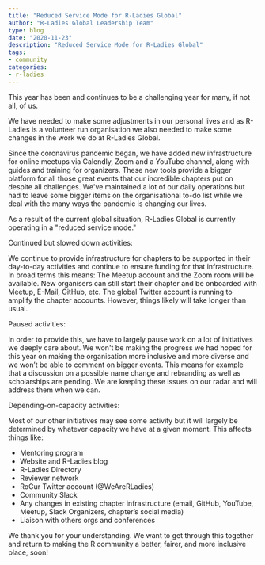 ```yaml
---
title: "Reduced Service Mode for R-Ladies Global"
author: "R-Ladies Global Leadership Team"
type: blog
date: "2020-11-23"
description: "Reduced Service Mode for R-Ladies Global"
tags: 
- community
categories:
- r-ladies
---
```




This year has been and continues to be a challenging year for many, if not all, of us.

We have needed to make some adjustments in our personal lives and as R-Ladies is a volunteer run organisation we also needed to make some changes in the work we do at R-Ladies Global.

Since the coronavirus pandemic began, we have added new infrastructure for online meetups via Calendly, Zoom and a YouTube channel, along with guides and training for organizers. These new tools provide a bigger platform for all those great events that our incredible chapters put on despite all challenges. We've maintained a lot of our daily operations but had to leave some bigger items on the organisational to-do list while we deal with the many ways the pandemic is changing our lives.

As a result of the current global situation, R-Ladies Global is currently operating in a "reduced service mode."

Continued but slowed down activities:

We continue to provide infrastructure for chapters to be supported in their day-to-day activities and continue to ensure funding for that infrastructure. In broad terms this means: The Meetup account and the Zoom room will be available. New organisers can still start their chapter and be onboarded with Meetup, E-Mail, GitHub, etc. The global Twitter account is running to amplify the chapter accounts. However, things likely will take longer than usual.

Paused activities:

In order to provide this, we have to largely pause work on a lot of initiatives we deeply care about. We won't be making the progress we had hoped for this year on making the organisation more inclusive and more diverse and we won’t be able to comment on bigger events. This means for example that a discussion on a possible name change and rebranding as well as scholarships are pending. We are keeping these issues on our radar and will address them when we can.

Depending-on-capacity activities:

Most of our other initiatives may see some activity but it will largely be determined by whatever capacity we have at a given moment. This affects things like: 

* Mentoring program
* Website and R-Ladies blog
* R-Ladies Directory
* Reviewer network
* RoCur Twitter account (@WeAreRLadies)
* Community Slack
* Any changes in existing chapter infrastructure (email, GitHub, YouTube, Meetup, Slack Organizers, chapter’s social media)
* Liaison with others orgs and conferences

We thank you for your understanding. We want to get through this together and return to making the R community a better, fairer, and more inclusive place, soon!
